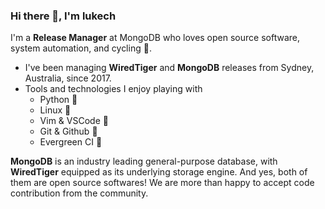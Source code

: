 ### Hi there 👋, I'm lukech

I'm a __Release Manager__ at MongoDB who loves open source software, system automation, and cycling 🚴.

- I've been managing __WiredTiger__ and __MongoDB__ releases from Sydney, Australia, since 2017. 
- Tools and technologies I enjoy playing with
  - Python 🐍
  - Linux 🐧
  - Vim & VSCode 💚
  - Git & Github 🔖
  - Evergreen CI 🌲

__MongoDB__ is an industry leading general-purpose database, with __WiredTiger__ equipped as its underlying storage engine. And yes, both of them are open source softwares! We are more than happy to accept code contribution from the community.  

<!--
**lukech/lukech** is a ✨ _special_ ✨ repository because its `README.md` (this file) appears on your GitHub profile.

Here are some ideas to get you started:

- 🔭 I’m currently working on ...
- 🌱 I’m currently learning ...
- 👯 I’m looking to collaborate on ...
- 🤔 I’m looking for help with ...
- 💬 Ask me about ...
- 📫 How to reach me: ...
- 😄 Pronouns: ...
- ⚡ Fun fact: ...
-->
